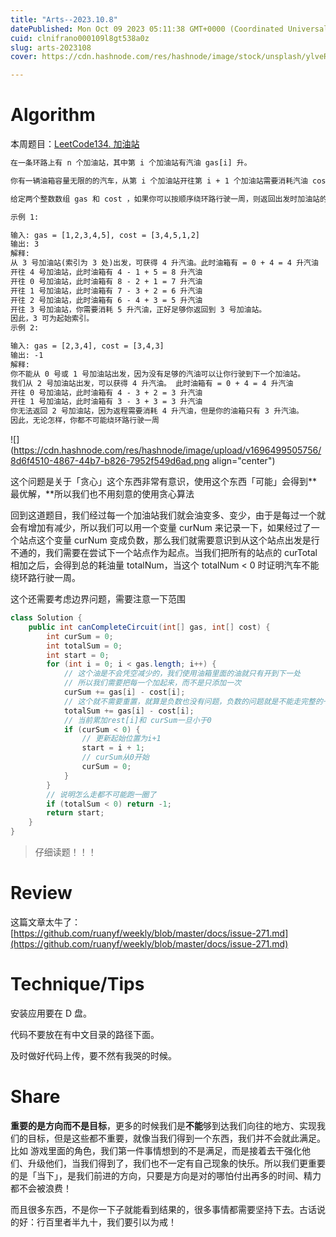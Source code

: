 ```yaml
---
title: "Arts--2023.10.8"
datePublished: Mon Oct 09 2023 05:11:38 GMT+0000 (Coordinated Universal Time)
cuid: clnifrano000109l8gt538a0z
slug: arts-2023108
cover: https://cdn.hashnode.com/res/hashnode/image/stock/unsplash/ylveRpZ8L1s/upload/8d782589b6d871a52cf7be9f3537fe06.jpeg

---
```


# Algorithm

本周题目：[LeetCode134. 加油站](https://leetcode.cn/problems/gas-station/description/)

```xml
在一条环路上有 n 个加油站，其中第 i 个加油站有汽油 gas[i] 升。

你有一辆油箱容量无限的的汽车，从第 i 个加油站开往第 i + 1 个加油站需要消耗汽油 cost[i] 升。你从其中的一个加油站出发，开始时油箱为空。

给定两个整数数组 gas 和 cost ，如果你可以按顺序绕环路行驶一周，则返回出发时加油站的编号，否则返回 -1 。如果存在解，则 保证 它是 唯一 的。

示例 1:

输入: gas = [1,2,3,4,5], cost = [3,4,5,1,2]
输出: 3
解释:
从 3 号加油站(索引为 3 处)出发，可获得 4 升汽油。此时油箱有 = 0 + 4 = 4 升汽油
开往 4 号加油站，此时油箱有 4 - 1 + 5 = 8 升汽油
开往 0 号加油站，此时油箱有 8 - 2 + 1 = 7 升汽油
开往 1 号加油站，此时油箱有 7 - 3 + 2 = 6 升汽油
开往 2 号加油站，此时油箱有 6 - 4 + 3 = 5 升汽油
开往 3 号加油站，你需要消耗 5 升汽油，正好足够你返回到 3 号加油站。
因此，3 可为起始索引。
示例 2:

输入: gas = [2,3,4], cost = [3,4,3]
输出: -1
解释:
你不能从 0 号或 1 号加油站出发，因为没有足够的汽油可以让你行驶到下一个加油站。
我们从 2 号加油站出发，可以获得 4 升汽油。 此时油箱有 = 0 + 4 = 4 升汽油
开往 0 号加油站，此时油箱有 4 - 3 + 2 = 3 升汽油
开往 1 号加油站，此时油箱有 3 - 3 + 3 = 3 升汽油
你无法返回 2 号加油站，因为返程需要消耗 4 升汽油，但是你的油箱只有 3 升汽油。
因此，无论怎样，你都不可能绕环路行驶一周
```

![](https://cdn.hashnode.com/res/hashnode/image/upload/v1696499505756/8d6f4510-4867-44b7-b826-7952f549d6ad.png align="center")

这个问题是关于「贪心」这个东西非常有意识，使用这个东西「可能」会得到\*\*最优解，\*\*所以我们也不用刻意的使用贪心算法

回到这道题目，我们经过每一个加油站我们就会油变多、变少，由于是每过一个就会有增加有减少，所以我们可以用一个变量 curNum 来记录一下，如果经过了一个站点这个变量 curNum 变成负数，那么我们就需要意识到从这个站点出发是行不通的，我们需要在尝试下一个站点作为起点。当我们把所有的站点的 curTotal 相加之后，会得到总的耗油量 totalNum，当这个 totalNum &lt; 0 时证明汽车不能绕环路行驶一周。

这个还需要考虑边界问题，需要注意一下范围

```java
class Solution {
    public int canCompleteCircuit(int[] gas, int[] cost) {
        int curSum = 0;
        int totalSum = 0;
        int start = 0;
        for (int i = 0; i < gas.length; i++) {
            // 这个油是不会凭空减少的，我们使用油箱里面的油就只有开到下一处
            // 所以我们需要把每一个加起来，而不是只添加一次
            curSum += gas[i] - cost[i];
            // 这个就不需要重置，就算是负数也没有问题，负数的问题就是不能走完整的一圈
            totalSum += gas[i] - cost[i];
            // 当前累加rest[i]和 curSum一旦小于0
            if (curSum < 0) {  
                // 更新起始位置为i+1 
                start = i + 1; 
                // curSum从0开始 
                curSum = 0;     
            }
        }
        // 说明怎么走都不可能跑一圈了
        if (totalSum < 0) return -1; 
        return start;
    }
}
```

> 仔细读题！！！

# Review

这篇文章太牛了：[https://github.com/ruanyf/weekly/blob/master/docs/issue-271.md](https://github.com/ruanyf/weekly/blob/master/docs/issue-271.md)

# Technique/Tips

安装应用要在 D 盘。

代码不要放在有中文目录的路径下面。

及时做好代码上传，要不然有我哭的时候。

# Share

**重要的是方向而不是目标**，更多的时候我们是**不能**够到达我们向往的地方、实现我们的目标，但是这些都不重要，就像当我们得到一个东西，我们并不会就此满足。比如 游戏里面的角色，我们第一件事情想到的不是满足，而是接着去干强化他们、升级他们，当我们得到了，我们也不一定有自己现象的快乐。所以我们更重要的是「当下」，是我们前进的方向，只要是方向是对的哪怕付出再多的时间、精力都不会被浪费！

而且很多东西，不是你一下子就能看到结果的，很多事情都需要坚持下去。古话说的好：行百里者半九十，我们要引以为戒！